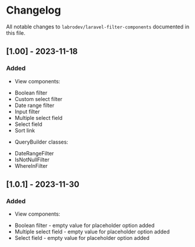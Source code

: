 # Changelog

All notable changes to `labrodev/laravel-filter-components` 
documented in this file.

## [1.00] - 2023-11-18

### Added

- View components:

* Boolean filter
* Custom select filter
* Date range filter
* Input filter
* Multiple select field
* Select field
* Sort link

- QueryBuilder classes:

* DateRangeFilter
* IsNotNullFilter
* WhereInFilter

## [1.0.1] - 2023-11-30

### Added

- View components:

* Boolean filter - empty value for placeholder option added
* Multiple select field - empty value for placeholder option added
* Select field - empty value for placeholder option added


